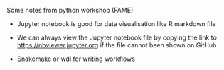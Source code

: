 Some notes from python workshop (FAME)

+ Jupyter notebook is good for data visualisation like R markdown file

+ We can always view the Jupyter notebook file by copying the link to https://nbviewer.jupyter.org if the file cannot been shown on GitHub

+ Snakemake or wdl for writing workflows
